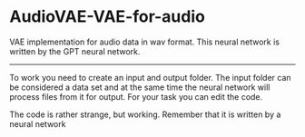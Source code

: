 # AudioVAE-VAE-for-audio
VAE implementation for audio data in wav format.          This neural network is written by the GPT neural network.

___________________________________________________________

To work you need to create an input and output folder. The input folder can be considered a data set and at the same time the neural network will process files from it for output. For your task you can edit the code.

The code is rather strange, but working. Remember that it is written by a neural network
